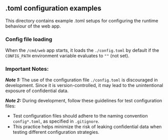 ## .toml configuration examples

This directory contains example .toml setups for configuring the runtime behaviour of the web app.

### Config file loading
When the `/cmd/web` app starts, it loads the `./config.toml` by default if the `CONFIG_PATH` environment variable evaluates to `""` (not set).

### Important Notes:

**_Note 1:_** The use of the configuration file `./config.toml` is discouraged in development. Since it is version-controlled, it may lead to the unintentional exposure of confidential data.

**_Note 2:_** During development, follow these guidelines for test configuration files:

- Test configuration files should adhere to the naming convention `config*.toml`, as specified in `.gitignore`.
- This practice helps minimize the risk of leaking confidential data when testing different configuration strategies.
